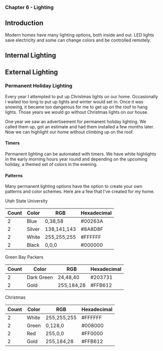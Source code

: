 ### Chapter 6 - Lighting

## Introduction

Modern homes have many lighting options, both inside and out. LED lights save electricity and some can change colors and be controlled remotely.

## Internal Lighting

## External Lighting

### Permanent Holiday Lighting

Every year I attempted to put up Christmas lights on our home. Occasionally I waited too long to put up lights and winter would set in. Once it was snowing, it became too dangerous for me to get up on the roof to hang lights. Those years we would go without Christmas lights on our house.

One year we saw an advertisement for permanent holiday lighting. We called them up, got an estimate and had them installed a few months later. Now we can highlight our home without climbing up on the roof.

#### Timers

Permanent lighting can be automated with timers. We have white highlights in the early morning hours year round and depending on the upcoming holiday, a themed set of colors in the evening.

#### Patterns

Many permanent lighting options have the option to create your own patterns and color schemes. Here are a few that I've created for my home.

Utah State University

|Count|Color|RGB|Hexadecimal|
|---|---|---|---|
|2|Blue|0,38,58|#00263A|
|2|Silver|138,141,143|#8A8D8F|
|2|White|255,255,255|#FFFFFF|
|2|Black|0,0,0|#000000|

Green Bay Packers

|Count|Color|RGB|Hexadecimal|
|---|---|---|---|
|2|Dark Green|24,48,40|#203731|
|2|Gold|255,184,28|#FFB612|

Christmas

|Count|Color|RGB|Hexadecimal|
|---|---|---|---|
|2|White|255,255,255|#FFFFFF|
|2|Green|0,128,0|#008000|
|2|Red|255,0,0|#FF0000|
|2|Gold|255,184,28|#FFB612|


